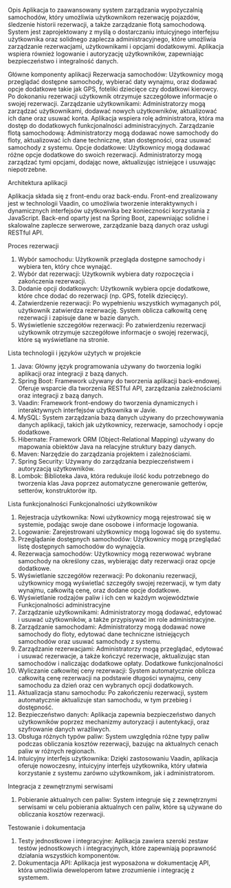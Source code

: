 Opis
Aplikacja to zaawansowany system zarządzania wypożyczalnią samochodów, który
umożliwia użytkownikom rezerwację pojazdów, śledzenie historii rezerwacji, a także
zarządzanie flotą samochodową. System jest zaprojektowany z myślą o dostarczaniu
intuicyjnego interfejsu użytkownika oraz solidnego zaplecza administracyjnego, które
umożliwia zarządzanie rezerwacjami, użytkownikami i opcjami dodatkowymi. Aplikacja
wspiera również logowanie i autoryzację użytkowników, zapewniając bezpieczeństwo i
integralność danych.

Główne komponenty aplikacji
Rezerwacja samochodów: Użytkownicy mogą przeglądać dostępne samochody, wybierać
daty wynajmu, oraz dodawać opcje dodatkowe takie jak GPS, foteliki dziecięce czy
dodatkowi kierowcy. Po dokonaniu rezerwacji użytkownik otrzymuje szczegółowe informacje
o swojej rezerwacji.
Zarządzanie użytkownikami: Administratorzy mogą zarządzać użytkownikami, dodawać
nowych użytkowników, aktualizować ich dane oraz usuwać konta. Aplikacja wspiera rolę
administratora, która ma dostęp do dodatkowych funkcjonalności administracyjnych.
Zarządzanie flotą samochodową: Administratorzy mogą dodawać nowe samochody do
floty, aktualizować ich dane techniczne, stan dostępności, oraz usuwać samochody z
systemu.
Opcje dodatkowe: Użytkownicy mogą dodawać różne opcje dodatkowe do swoich
rezerwacji. Administratorzy mogą zarządzać tymi opcjami, dodając nowe, aktualizując
istniejące i usuwając niepotrzebne.

Architektura aplikacji

Aplikacja składa się z front-endu oraz back-endu. Front-end zrealizowany jest w technologii
Vaadin, co umożliwia tworzenie interaktywnych i dynamicznych interfejsów użytkownika bez
konieczności korzystania z JavaScript. Back-end oparty jest na Spring Boot, zapewniając
solidne i skalowalne zaplecze serwerowe, zarządzanie bazą danych oraz usługi RESTful
API.

Proces rezerwacji
1. Wybór samochodu: Użytkownik przegląda dostępne samochody i wybiera ten, który
chce wynająć.
2. Wybór dat rezerwacji: Użytkownik wybiera daty rozpoczęcia i zakończenia
rezerwacji.
3. Dodanie opcji dodatkowych: Użytkownik wybiera opcje dodatkowe, które chce
dodać do rezerwacji (np. GPS, fotelik dziecięcy).
4. Zatwierdzenie rezerwacji: Po wypełnieniu wszystkich wymaganych pól, użytkownik
zatwierdza rezerwację. System oblicza całkowitą cenę rezerwacji i zapisuje dane w
bazie danych.
5. Wyświetlenie szczegółów rezerwacji: Po zatwierdzeniu rezerwacji użytkownik
otrzymuje szczegółowe informacje o swojej rezerwacji, które są wyświetlane na
stronie.

Lista technologii i języków użytych w projekcie
1. Java: Główny język programowania używany do tworzenia logiki aplikacji oraz
integracji z bazą danych.
2. Spring Boot: Framework używany do tworzenia aplikacji back-endowej. Oferuje
wsparcie dla tworzenia RESTful API, zarządzania zależnościami oraz integracji z
bazą danych.
3. Vaadin: Framework front-endowy do tworzenia dynamicznych i interaktywnych
interfejsów użytkownika w Javie.
4. MySQL: System zarządzania bazą danych używany do przechowywania danych
aplikacji, takich jak użytkownicy, rezerwacje, samochody i opcje dodatkowe.
5. Hibernate: Framework ORM (Object-Relational Mapping) używany do mapowania
obiektów Java na relacyjne struktury bazy danych.
6. Maven: Narzędzie do zarządzania projektem i zależnościami.
7. Spring Security: Używany do zarządzania bezpieczeństwem i autoryzacją
użytkowników.
8. Lombok: Biblioteka Java, która redukuje ilość kodu potrzebnego do tworzenia klas
Java poprzez automatyczne generowanie getterów, setterów, konstruktorów itp.

Lista funkcjonalności
Funkcjonalności użytkowników
1. Rejestracja użytkownika: Nowi użytkownicy mogą rejestrować się w systemie,
podając swoje dane osobowe i informacje logowania.
2. Logowanie: Zarejestrowani użytkownicy mogą logować się do systemu.
3. Przeglądanie dostępnych samochodów: Użytkownicy mogą przeglądać listę
dostępnych samochodów do wynajęcia.
4. Rezerwacja samochodów: Użytkownicy mogą rezerwować wybrane samochody na
określony czas, wybierając daty rezerwacji oraz opcje dodatkowe.
5. Wyświetlanie szczegółów rezerwacji: Po dokonaniu rezerwacji, użytkownicy mogą
wyświetlać szczegóły swojej rezerwacji, w tym daty wynajmu, całkowitą cenę, oraz
dodane opcje dodatkowe.
6. Wyświetlanie rodzajów paliw i ich cen w każdym województwie
Funkcjonalności administracyjne
1. Zarządzanie użytkownikami: Administratorzy mogą dodawać, edytować i usuwać
użytkowników, a także przypisywać im role administracyjne.
2. Zarządzanie samochodami: Administratorzy mogą dodawać nowe samochody do
floty, edytować dane techniczne istniejących samochodów oraz usuwać samochody
z systemu.
3. Zarządzanie rezerwacjami: Administratorzy mogą przeglądać, edytować i usuwać
rezerwacje, a także kończyć rezerwacje, aktualizując stan samochodów i naliczając
dodatkowe opłaty.
Dodatkowe funkcjonalności
1. Wyliczanie całkowitej ceny rezerwacji: System automatycznie oblicza całkowitą
cenę rezerwacji na podstawie długości wynajmu, ceny samochodu za dzień oraz cen
wybranych opcji dodatkowych.
2. Aktualizacja stanu samochodu: Po zakończeniu rezerwacji, system automatycznie
aktualizuje stan samochodu, w tym przebieg i dostępność.
3. Bezpieczeństwo danych: Aplikacja zapewnia bezpieczeństwo danych
użytkowników poprzez mechanizmy autoryzacji i autentykacji, oraz szyfrowanie
danych wrażliwych.
4. Obsługa różnych typów paliw: System uwzględnia różne typy paliw podczas
obliczania kosztów rezerwacji, bazując na aktualnych cenach paliw w różnych
regionach.
5. Intuicyjny interfejs użytkownika: Dzięki zastosowaniu Vaadin, aplikacja oferuje
nowoczesny, intuicyjny interfejs użytkownika, który ułatwia korzystanie z systemu
zarówno użytkownikom, jak i administratorom.

Integracja z zewnętrznymi serwisami
1. Pobieranie aktualnych cen paliw: System integruje się z zewnętrznymi serwisami
w celu pobierania aktualnych cen paliw, które są używane do obliczania kosztów
rezerwacji.

Testowanie i dokumentacja
1. Testy jednostkowe i integracyjne: Aplikacja zawiera szeroki zestaw testów
jednostkowych i integracyjnych, które zapewniają poprawność działania wszystkich
komponentów.
2. Dokumentacja API: Aplikacja jest wyposażona w dokumentację API, która
umożliwia deweloperom łatwe zrozumienie i integrację z systemem.
